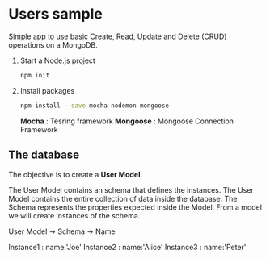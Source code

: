 # Users sample

Simple app to use basic Create, Read, Update and Delete (CRUD) operations on a MongoDB.

1) Start a Node.js project
    ```sh
    npm init
    ```
2) Install packages
   ```sh
   npm install --save mocha nodemon mongoose
   ```

   **Mocha** : Tesring framework
   **Mongoose** : Mongoose Connection Framework

## The database

The objective is to create a **User Model**.

The User Model contains an schema that defines the instances.
The User Model contains the entire collection of data inside the database.
The Schema represents the properties expected inside the Model.
From a model we will create instances of the schema. 

User Model -> Schema -> Name

Instance1 : name:'Joe'
Instance2 : name:'Alice'
Instance3 : name:'Peter'

